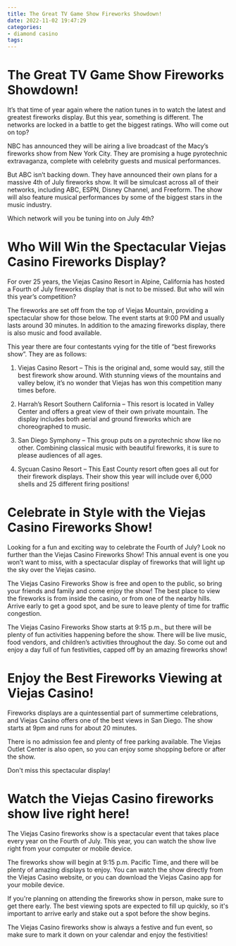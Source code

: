 ```yaml
---
title: The Great TV Game Show Fireworks Showdown!
date: 2022-11-02 19:47:29
categories:
- diamond casino
tags:
---
```



#  The Great TV Game Show Fireworks Showdown!

It’s that time of year again where the nation tunes in to watch the latest and greatest fireworks display. But this year, something is different. The networks are locked in a battle to get the biggest ratings. Who will come out on top?

NBC has announced they will be airing a live broadcast of the Macy’s fireworks show from New York City. They are promising a huge pyrotechnic extravaganza, complete with celebrity guests and musical performances.

But ABC isn’t backing down. They have announced their own plans for a massive 4th of July fireworks show. It will be simulcast across all of their networks, including ABC, ESPN, Disney Channel, and Freeform. The show will also feature musical performances by some of the biggest stars in the music industry.

Which network will you be tuning into on July 4th?

#  Who Will Win the Spectacular Viejas Casino Fireworks Display?

For over 25 years, the Viejas Casino Resort in Alpine, California has hosted a Fourth of July fireworks display that is not to be missed. But who will win this year’s competition?

The fireworks are set off from the top of Viejas Mountain, providing a spectacular show for those below. The event starts at 9:00 PM and usually lasts around 30 minutes. In addition to the amazing fireworks display, there is also music and food available.

This year there are four contestants vying for the title of “best fireworks show”. They are as follows:

1) Viejas Casino Resort – This is the original and, some would say, still the best firework show around. With stunning views of the mountains and valley below, it’s no wonder that Viejas has won this competition many times before.

2) Harrah’s Resort Southern California – This resort is located in Valley Center and offers a great view of their own private mountain. The display includes both aerial and ground fireworks which are choreographed to music.

3) San Diego Symphony – This group puts on a pyrotechnic show like no other. Combining classical music with beautiful fireworks, it is sure to please audiences of all ages.

4) Sycuan Casino Resort – This East County resort often goes all out for their firework displays. Their show this year will include over 6,000 shells and 25 different firing positions!

#  Celebrate in Style with the Viejas Casino Fireworks Show!

Looking for a fun and exciting way to celebrate the Fourth of July? Look no further than the Viejas Casino Fireworks Show! This annual event is one you won’t want to miss, with a spectacular display of fireworks that will light up the sky over the Viejas casino.

The Viejas Casino Fireworks Show is free and open to the public, so bring your friends and family and come enjoy the show! The best place to view the fireworks is from inside the casino, or from one of the nearby hills. Arrive early to get a good spot, and be sure to leave plenty of time for traffic congestion.

The Viejas Casino Fireworks Show starts at 9:15 p.m., but there will be plenty of fun activities happening before the show. There will be live music, food vendors, and children’s activities throughout the day. So come out and enjoy a day full of fun festivities, capped off by an amazing fireworks show!

#  Enjoy the Best Fireworks Viewing at Viejas Casino!

Fireworks displays are a quintessential part of summertime celebrations, and Viejas Casino offers one of the best views in San Diego. The show starts at 9pm and runs for about 20 minutes.

There is no admission fee and plenty of free parking available. The Viejas Outlet Center is also open, so you can enjoy some shopping before or after the show.

Don't miss this spectacular display!

#  Watch the Viejas Casino fireworks show live right here!

The Viejas Casino fireworks show is a spectacular event that takes place every year on the Fourth of July. This year, you can watch the show live right from your computer or mobile device.

The fireworks show will begin at 9:15 p.m. Pacific Time, and there will be plenty of amazing displays to enjoy. You can watch the show directly from the Viejas Casino website, or you can download the Viejas Casino app for your mobile device.

If you're planning on attending the fireworks show in person, make sure to get there early. The best viewing spots are expected to fill up quickly, so it's important to arrive early and stake out a spot before the show begins.

The Viejas Casino fireworks show is always a festive and fun event, so make sure to mark it down on your calendar and enjoy the festivities!